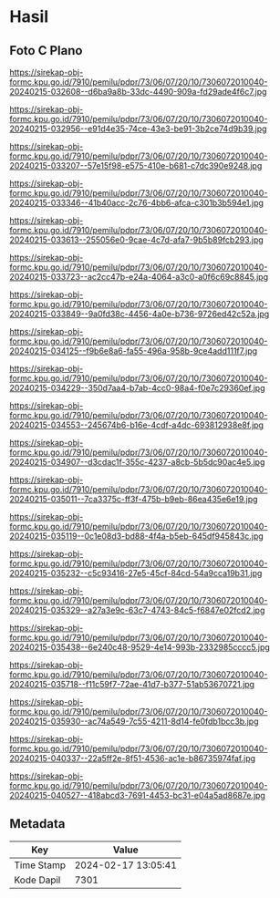 # Hasil

## Foto C Plano

https://sirekap-obj-formc.kpu.go.id/7910/pemilu/pdpr/73/06/07/20/10/7306072010040-20240215-032608--d6ba9a8b-33dc-4490-909a-fd29ade4f6c7.jpg

https://sirekap-obj-formc.kpu.go.id/7910/pemilu/pdpr/73/06/07/20/10/7306072010040-20240215-032956--e91d4e35-74ce-43e3-be91-3b2ce74d9b39.jpg

https://sirekap-obj-formc.kpu.go.id/7910/pemilu/pdpr/73/06/07/20/10/7306072010040-20240215-033207--57e15f98-e575-410e-b681-c7dc390e9248.jpg

https://sirekap-obj-formc.kpu.go.id/7910/pemilu/pdpr/73/06/07/20/10/7306072010040-20240215-033346--41b40acc-2c76-4bb6-afca-c301b3b594e1.jpg

https://sirekap-obj-formc.kpu.go.id/7910/pemilu/pdpr/73/06/07/20/10/7306072010040-20240215-033613--255056e0-9cae-4c7d-afa7-9b5b89fcb293.jpg

https://sirekap-obj-formc.kpu.go.id/7910/pemilu/pdpr/73/06/07/20/10/7306072010040-20240215-033723--ac2cc47b-e24a-4064-a3c0-a0f6c69c8845.jpg

https://sirekap-obj-formc.kpu.go.id/7910/pemilu/pdpr/73/06/07/20/10/7306072010040-20240215-033849--9a0fd38c-4456-4a0e-b736-9726ed42c52a.jpg

https://sirekap-obj-formc.kpu.go.id/7910/pemilu/pdpr/73/06/07/20/10/7306072010040-20240215-034125--f9b6e8a6-fa55-496a-958b-9ce4add111f7.jpg

https://sirekap-obj-formc.kpu.go.id/7910/pemilu/pdpr/73/06/07/20/10/7306072010040-20240215-034229--350d7aa4-b7ab-4cc0-98a4-f0e7c29360ef.jpg

https://sirekap-obj-formc.kpu.go.id/7910/pemilu/pdpr/73/06/07/20/10/7306072010040-20240215-034553--245674b6-b16e-4cdf-a4dc-693812938e8f.jpg

https://sirekap-obj-formc.kpu.go.id/7910/pemilu/pdpr/73/06/07/20/10/7306072010040-20240215-034907--d3cdac1f-355c-4237-a8cb-5b5dc90ac4e5.jpg

https://sirekap-obj-formc.kpu.go.id/7910/pemilu/pdpr/73/06/07/20/10/7306072010040-20240215-035011--7ca3375c-ff3f-475b-b9eb-86ea435e6e19.jpg

https://sirekap-obj-formc.kpu.go.id/7910/pemilu/pdpr/73/06/07/20/10/7306072010040-20240215-035119--0c1e08d3-bd88-4f4a-b5eb-645df945843c.jpg

https://sirekap-obj-formc.kpu.go.id/7910/pemilu/pdpr/73/06/07/20/10/7306072010040-20240215-035232--c5c93416-27e5-45cf-84cd-54a9cca19b31.jpg

https://sirekap-obj-formc.kpu.go.id/7910/pemilu/pdpr/73/06/07/20/10/7306072010040-20240215-035329--a27a3e9c-63c7-4743-84c5-f6847e02fcd2.jpg

https://sirekap-obj-formc.kpu.go.id/7910/pemilu/pdpr/73/06/07/20/10/7306072010040-20240215-035438--6e240c48-9529-4e14-993b-2332985cccc5.jpg

https://sirekap-obj-formc.kpu.go.id/7910/pemilu/pdpr/73/06/07/20/10/7306072010040-20240215-035718--f11c59f7-72ae-41d7-b377-51ab53670721.jpg

https://sirekap-obj-formc.kpu.go.id/7910/pemilu/pdpr/73/06/07/20/10/7306072010040-20240215-035930--ac74a549-7c55-4211-8d14-fe0fdb1bcc3b.jpg

https://sirekap-obj-formc.kpu.go.id/7910/pemilu/pdpr/73/06/07/20/10/7306072010040-20240215-040337--22a5ff2e-8f51-4536-ac1e-b86735974faf.jpg

https://sirekap-obj-formc.kpu.go.id/7910/pemilu/pdpr/73/06/07/20/10/7306072010040-20240215-040527--418abcd3-7691-4453-bc31-e04a5ad8687e.jpg


## Metadata

| Key        | Value               |
| ---------- | ------------------- |
| Time Stamp | 2024-02-17 13:05:41 |
| Kode Dapil | 7301                |



